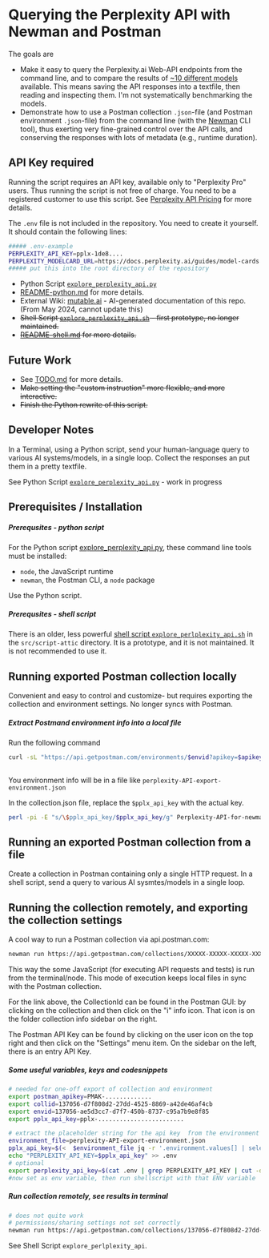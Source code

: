 <!-- markdownlint-disable MD001 -->
# Querying the Perplexity API with Newman and Postman

The goals are

- Make it easy to query the Perplexity.ai Web-API endpoints from the command line, and to compare the results of [~10 different models](https://docs.perplexity.ai/guides/model-cards) available. This means saving the API responses into a textfile, then reading and inspecting them. I'm not systematically benchmarking the models.  
- Demonstrate how to use a Postman collection `.json`-file (and Postman environment `.json`-file) from the command line (with the [Newman](https://www.npmjs.com/package/newman) CLI tool), thus exerting very fine-grained control over the API calls, and conserving the responses with lots of metadata (e.g., runtime duration).

## API Key required

Running the script requires an API key, available only to "Perplexity Pro" users. Thus running the script is not free of charge. You need to be a registered customer to use this script. See [Perplexity API Pricing](https://docs.perplexity.ai/docs/pricing) for more details.

The `.env` file is not included in the repository. You need to create it yourself. It should contain the following lines:

```bash
##### .env-example 
PERPLEXITY_API_KEY=pplx-1de8....
PERPLEXITY_MODELCARD_URL=https://docs.perplexity.ai/guides/model-cards
##### put this into the root directory of the repository
```

- Python Script [`explore_perplexity_api.py`](explore_perplexity_api.py)  
- [README-python.md](doc/README-python.md) for more details.
- External Wiki: [mutable.ai](https://wiki.mutable.ai/knbknb/perplexity-api-search) - AI-generated documentation of this repo. (From May 2024, cannot update this)
- ~~Shell Script [`explore_perplexity_api.sh`](explore_perplexity_api.sh) - first prototype, no longer maintained.~~  
- ~~[README-shell.md](doc/README-shell.md) for more details.~~



## Future Work

- See [TODO.md](doc/TODO.md) for more details.
- ~~Make setting the "custom instruction" more flexible, and more interactive.~~
- ~~Finish the Python rewrite of this script.~~


## Developer Notes

In a Terminal, using a Python script, send your human-language query to various AI systems/models, in a single loop.
Collect the responses an put them in a pretty textfile.

See Python Script [`explore_perplexity_api.py`](../explore_perplexity_api.py) - work in progress

## Prerequisites / Installation

##### Prerequsites - python script

For the Python script [explore_perplexity_api.py](../explore_perplexity_api.py), these command line tools must be installed:

- `node`, the JavaScript runtime
- `newman`, the Postman CLI, a `node` package

Use the Python script.

##### Prerequsites - shell script

There is an older, less powerful [shell script `explore_perlplexity_api.sh`](../explore_perplexity_api.sh)  in the `src/script-attic` directory. It is a prototype, and it is not maintained. It is not recommended to use it.

## Running exported Postman collection locally

Convenient and easy to control and customize- but requires exporting the collection and environment settings. No longer syncs with Postman.

##### Extract Postmand environment info into a local file

Run the following command

```bash
curl -sL "https://api.getpostman.com/environments/$envid?apikey=$apikey"
    
```

You environment info will be in a file like `perplexity-API-export-environment.json`

In the collection.json file, replace the `$pplx_api_key` with the actual key.

```bash
perl -pi -E "s/\$pplx_api_key/$pplx_api_key/g" Perplexity-API-for-newman.postman_collection.json
```

## Running an exported Postman collection from a file

Create a collection in Postman containing only a single HTTP request. In a shell script, send a query to various AI sysmtes/models in a single loop.

## Running the collection remotely, and exporting the collection settings

A cool way to run a Postman collection via api.postman.com:

```bash
newman run https://api.getpostman.com/collections/XXXXX-XXXXX-XXXXX-XXXXX-XXXXX?apikey=YYYYY-YYYYY-YYYYY-YYYYY-YYYYY
```

This way the some JavaScript (for executing API requests and tests) is run from the terminal/node. This mode of execution keeps local files in sync with the Postman collection.

For the link above, the CollectionId can be found in the Postman GUI: by clicking on the collection and then click on the "i" info icon. That icon is on the folder collection info sidebar on the right.

The Postman API Key can be found by clicking on the user icon on the top right and then click on the "Settings" menu item. On the sidebar on the left, there is an entry API Key.

##### Some useful variables, keys and codesnippets

```bash
# needed for one-off export of collection and environment
export postman_apikey=PMAK-.............
export collid=137056-d7f808d2-27dd-4525-8869-a42de46af4cb
export envid=137056-ae5d3cc7-d7f7-450b-8737-c95a7b9e8f85
export pplx_api_key=pplx-........................

# extract the placeholder string for the api key  from the environment file, 
environment_file=perplexity-API-export-environment.json
pplx_api_key=$(<  $environment_file jq -r '.environment.values[] | select(.key=="PERPLEXITY_API_KEY") | .value')
echo "PERPLEXITY_API_KEY=$pplx_api_key" >> .env
# optional
export perplexity_api_key=$(cat .env | grep PERPLEXITY_API_KEY | cut -d= -f2)
#now set as env variable, then run shellscript with that ENV variable
```

##### Run collection remotely, see results in terminal

```bash
# does not quite work
# permissions/sharing settings not set correctly
newman run https://api.getpostman.com/collections/137056-d7f808d2-27dd-4525-8869-a42de46af4cb?apikey=$apikey
```

See Shell Script `explore_perlplexity_api`.
